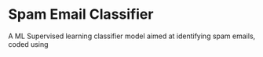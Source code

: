 # Spam Email Classifier
A ML Supervised learning classifier model aimed at identifying spam emails, coded using 
